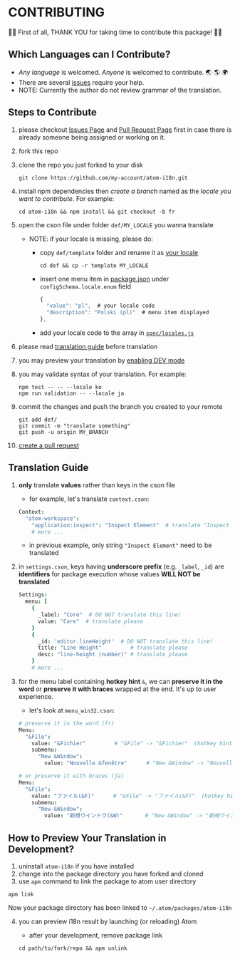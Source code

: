# CONTRIBUTING

:tada::tada: First of all, THANK YOU for taking time to contribute this package! :tada::tada:

## Which Languages can I Contribute?

  - *Any language* is welcomed. *Anyone* is welcomed to contribute. :earth_asia: :earth_americas: :earth_africa:
  - There are several [issues](//github.com/liuderchi/atom-i18n/issues?q=is%3Aopen+is%3Aissue+label%3A%22help+wanted%22) require your help.
  - NOTE: Currently the author do not review grammar of the translation.


## Steps to Contribute

  1. please checkout [Issues Page](//github.com/liuderchi/atom-i18n/issues) and [Pull Request Page](//github.com/liuderchi/atom-i18n/pulls) first in case there is already someone being assigned or working on it.
  2. fork this repo
  3. clone the repo you just forked to your disk

      ```shell
      git clone https://github.com/my-account/atom-i18n.git
      ```

  4. install npm dependencies then *create a branch* named as the *locale you want to contribute*. For example:

      ```shell
      cd atom-i18n && npm install && git checkout -b fr
      ```

  5. open the cson file under folder `def/MY_LOCALE` you wanna translate
      - NOTE: if your locale is missing, please do:

          - copy `def/template` folder and rename it as [your locale](http://www.science.co.il/language/Codes.php)
              ```shell
              cd def && cp -r template MY_LOCALE
              ```
          - insert one menu item in [package.json](//github.com/liuderchi/atom-i18n/blob/master/package.json) under `configSchema.locale.enum` field
              ```js
              {
                "value": "pl",  # your locale code
                "description": "Polski (pl)"  # menu item displayed
              },
              ```
          - add your locale code to the array in [`spec/locales.js`](//github.com/liuderchi/atom-i18n/blob/master/spec/locales.js)

  6. please read [translation guide](#translation-guide) before translation

  7. you may preview your translation by [enabling DEV mode](#how-to-preview-your-translation-in-development)

  8. you may validate syntax of your translation. For example:

      ```shell
      npm test -- -- --locale ko
      npm run validation -- --locale ja
      ```

  9. commit the changes and push the branch you created to your remote

      ```
      git add def/
      git commit -m "translate something"
      git push -u origin MY_BRANCH
      ```

  10. [create a pull request](//help.github.com/articles/creating-a-pull-request/)


## Translation Guide

  1. **only** translate **values** rather than keys in the cson file
      - for example, let's translate `context.cson`:

      ```coffee
      Context:
        "atom-workspace":
          "application:inspect": "Inspect Element"  # translate "Inspect Element" please
          # more ...
      ```

      - in previous example, only string `"Inspect Element"` need to be translated

  2. in `settings.cson`, keys having **underscore prefix** (e.g. `_label`, `_id`) are **identifiers** for package execution whose values **WILL NOT be translated**

      ```coffee
      Settings:
        menu: [
          {
            _label: "Core"  # DO NOT translate this line!
            value: "Core"  # translate please
          }
          {
            _id: 'editor.lineHeight'  # DO NOT translate this line!
            title: "Line Height"         # translate please
            desc: "line-height (number)" # translate please
          }
          # more ...
      ```

  3. for the menu label containing **hotkey hint** `&`, we can **preserve it in the word** or **preserve it with braces** wrapped at the end. It's up to user experience.

      - let's look at `menu_win32.cson`:

      ```coffee
      # preserve it in the word (fr)
      Menu:
        "&File":
          value: "&Fichier"         # "&File" -> "&Fichier"  (hotkey hint: &F)
          submenu:
            "New &Window":
              value: "Nouvelle &fenêtre"      # "New &Window" -> "Nouvelle &fenêtre"  (hotkey hint: &w)

      # or preserve it with braces (ja)
      Menu:
        "&File":
          value: "ファイル(&F)"      # "&File" -> "ファイル(&F)"  (hotkey hint: &F)
          submenu:
            "New &Window":
              value: "新規ウインドウ(&W)"       # "New &Window" -> "新規ウインドウ(&W)"  (hotkey hint: &w)
      ```


## How to Preview Your Translation in Development?

  1. uninstall `atom-i18n` if you have installed
  2. change into the package directory you have forked and cloned
  3. use `apm` command to link the package to atom user directory

  ```shell
  apm link
  ```

  Now your package directory has been linked to `~/.atom/packages/atom-i18n`

  4. you can preview i18n result by launching (or reloading) Atom

      - after your development, remove package link

      ```shell
      cd path/to/fork/repo && apm unlink
      ```
